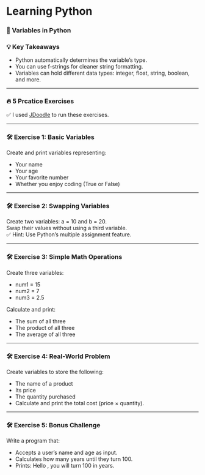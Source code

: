 # Learning Python
### 🚀 Variables in Python

### 💡 Key Takeaways
- Python automatically determines the variable’s type.  
- You can use f-strings for cleaner string formatting.  
- Variables can hold different data types: integer, float, string, boolean, and more.  

---

### 🔥 5 Prcatice Exercises

✅ I used [JDoodle](https://www.jdoodle.com) to run these exercises.  

---

### 🛠️ Exercise 1: Basic Variables
Create and print variables representing:
- Your name  
- Your age  
- Your favorite number  
- Whether you enjoy coding (True or False)  

---

### 🛠️ Exercise 2: Swapping Variables
Create two variables: a = 10 and b = 20.  
Swap their values without using a third variable.  
✅ Hint: Use Python’s multiple assignment feature.  

---

### 🛠️ Exercise 3: Simple Math Operations
Create three variables:
- num1 = 15  
- num2 = 7  
- num3 = 2.5 

Calculate and print:  
- The sum of all three  
- The product of all three  
- The average of all three  

---

### 🛠️ Exercise 4: Real-World Problem
Create variables to store the following:  
- The name of a product  
- Its price  
- The quantity purchased  
- Calculate and print the total cost (price × quantity).  

---

### 🛠️ Exercise 5: Bonus Challenge
Write a program that:  
- Accepts a user’s name and age as input.  
- Calculates how many years until they turn 100.  
- Prints: Hello <name>, you will turn 100 in <X> years.  
